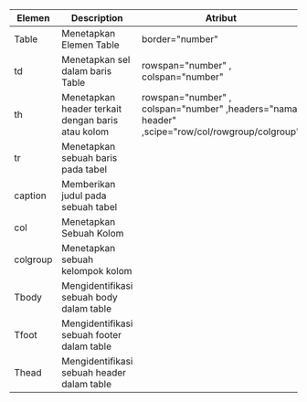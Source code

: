 | Elemen             | Description                                           | Atribut           
| ------------------ | ----------------------------------------------------- | ------------------
| Table              | Menetapkan Elemen Table                               | border="number"   
| td                 | Menetapkan sel dalam baris Table                      | rowspan="number" , colspan="number" 
| th                 | Menetapkan header terkait dengan baris atau kolom     | rowspan="number" , colspan="number" ,headers="nama header" ,scipe="row/col/rowgroup/colgroup"
| tr                 | Menetapkan sebuah baris pada tabel                    |
| caption            | Memberikan judul pada sebuah tabel                    |
| col                | Menetapkan Sebuah Kolom                               |
| colgroup           | Menetapkan sebuah kelompok kolom                      |
| Tbody              | Mengidentifikasi sebuah body dalam table              |
| Tfoot              | Mengidentifikasi sebuah footer dalam table            |
| Thead              | Mengidentifikasi sebuah header dalam table            |